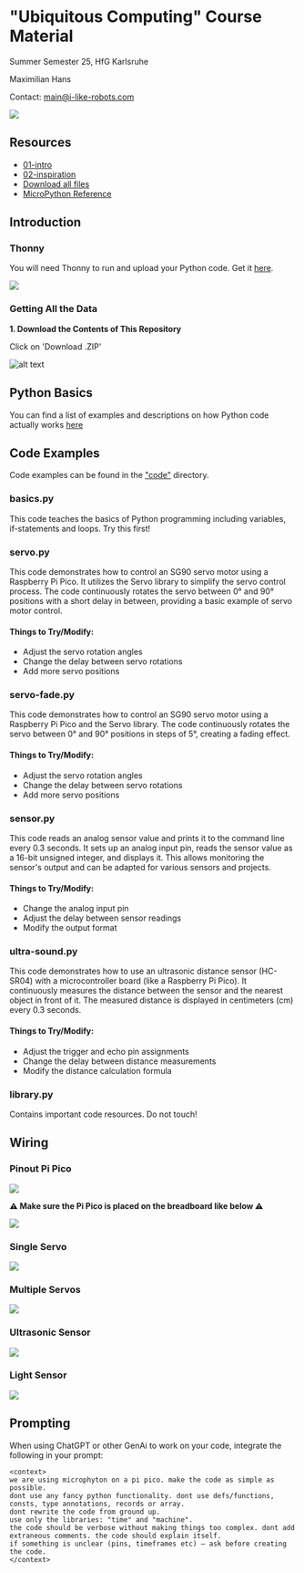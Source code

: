 # "Ubiquitous Computing" Course Material

Summer Semester 25, HfG Karlsruhe

Maximilian Hans

Contact: main@i-like-robots.com

![](resources/header.png)

## Resources

- <a href="https://raw.githubusercontent.com/max-hans/25-hfg-karlsruhe-arduino/refs/heads/main/resources/1-intro.pdf" class="image fit">01-intro</a>
- <a href="https://raw.githubusercontent.com/max-hans/25-hfg-karlsruhe-arduino/refs/heads/main/resources/2-inspiration.pdf" class="image fit">02-inspiration</a>
- <a href="https://github.com/max-hans/25-hfg-karlsruhe-arduino/archive/refs/heads/main.zip">Download all files</a>
- [MicroPython Reference](https://docs.micropython.org/en/latest/rp2/quickref.html)

## Introduction

### Thonny

You will need Thonny to run and upload your Python code. Get it [here](https://thonny.org/).

![](resources/thonny.png)

### Getting All the Data

**1. Download the Contents of This Repository**

Click on 'Download .ZIP'

![alt text](resources/github.png)

## Python Basics

You can find a list of examples and descriptions on how Python code actually works [here](/python.md)

## Code Examples

Code examples can be found in the ["code"](/code) directory.

### basics.py

This code teaches the basics of Python programming including variables, if-statements and loops. Try this first!

### servo.py

This code demonstrates how to control an SG90 servo motor using a Raspberry Pi Pico. It utilizes the Servo library to simplify the servo control process. The code continuously rotates the servo between 0° and 90° positions with a short delay in between, providing a basic example of servo motor control.

#### Things to Try/Modify:

- Adjust the servo rotation angles
- Change the delay between servo rotations
- Add more servo positions

### servo-fade.py

This code demonstrates how to control an SG90 servo motor using a Raspberry Pi Pico and the Servo library. The code continuously rotates the servo between 0° and 90° positions in steps of 5°, creating a fading effect.

#### Things to Try/Modify:

- Adjust the servo rotation angles
- Change the delay between servo rotations
- Add more servo positions

### sensor.py

This code reads an analog sensor value and prints it to the command line every 0.3 seconds. It sets up an analog input pin, reads the sensor value as a 16-bit unsigned integer, and displays it. This allows monitoring the sensor's output and can be adapted for various sensors and projects.

#### Things to Try/Modify:

- Change the analog input pin
- Adjust the delay between sensor readings
- Modify the output format

### ultra-sound.py

This code demonstrates how to use an ultrasonic distance sensor (HC-SR04) with a microcontroller board (like a Raspberry Pi Pico). It continuously measures the distance between the sensor and the nearest object in front of it. The measured distance is displayed in centimeters (cm) every 0.3 seconds.

#### Things to Try/Modify:

- Adjust the trigger and echo pin assignments
- Change the delay between distance measurements
- Modify the distance calculation formula

### library.py

Contains important code resources. Do not touch!

## Wiring

### Pinout Pi Pico

![](/resources/pico-pinout.svg)

**⚠️ Make sure the Pi Pico is placed on the breadboard like below ⚠️**

![](resources/breadboard.png)

### Single Servo

![](resources/single-servo.png)

### Multiple Servos

![](resources/multi-servo.png)

### Ultrasonic Sensor

![](resources/ultrasonic.png)

### Light Sensor

![](resources/sensor.png)

## Prompting

When using ChatGPT or other GenAi to work on your code, integrate the following in your prompt:

```
<context>
we are using microphyton on a pi pico. make the code as simple as possible.
dont use any fancy python functionality. dont use defs/functions, consts, type annotations, records or array.
dont rewrite the code from ground up.
use only the libraries: "time" and "machine".
the code should be verbose without making things too complex. dont add extraneous comments. the code should explain itself.
if something is unclear (pins, timeframes etc) – ask before creating the code.
</context>
```
